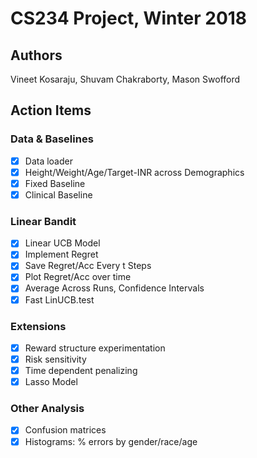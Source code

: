 # CS234 Project, Winter 2018

## Authors

Vineet Kosaraju, Shuvam Chakraborty, Mason Swofford

## Action Items

### Data & Baselines

- [x] Data loader
- [x] Height/Weight/Age/Target-INR across Demographics
- [x] Fixed Baseline
- [x] Clinical Baseline

### Linear Bandit

- [x] Linear UCB Model
- [x] Implement Regret
- [x] Save Regret/Acc Every t Steps
- [x] Plot Regret/Acc over time
- [x] Average Across Runs, Confidence Intervals
- [x] Fast LinUCB.test

### Extensions

- [x] Reward structure experimentation
- [x] Risk sensitivity
- [x] Time dependent penalizing
- [x] Lasso Model

### Other Analysis
- [x] Confusion matrices
- [x] Histograms: % errors by gender/race/age